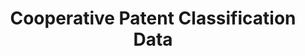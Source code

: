 ---
layout: default
bigquery: https://console.cloud.google.com/bigquery?p=patents-public-data&d=cpc&page=dataset
citation: '“Cooperative Patent Classification” by the EPO and USPTO, for public use. '
contributors: EPO, USPTO
cost: None
description: Cooperative Patent Classification Data contains the scheme and definitions
  of the Cooperative Patent Classification system for classifying patent documents.
  The CPC is the result of a partnership between the EPO and the USPTO in their joint
  effort to develop a common, internationally compatible classification system for
  technical documents, in particular patent publications, which will be used by both
  offices in the patent granting process
documentation: https://www.cooperativepatentclassification.org/cpcSchemeAndDefinitions
last_edit: 04/12/2022, 13:15:29
location: https://www.cooperativepatentclassification.org/index
maintained_by: USPTO, EPO
schema_fields:
- definition
- ipc_concordant
- date_revised
- status
- application_references
- child_groups
- residualReferences
- limiting_references
- titleFull
- titlePart
- parents
- title_full
- applicationReferences
- breakdownCode
- synonyms
- level
- sizeCache
- symbol
- glossary
- limitingReferences
- title_part
- ipcConcordant
- dateRevised
- informativeReferences
- informative_references
- childGroups
- not_allocatable
- residual_references
- children
- breakdown_code
- notAllocatable
- additional_only
shortname: cooperative_patent_classification
tags:
- patents
- science
title: Cooperative Patent Classification Data
uuid: 984374a7-16e9-4b35-9445-458daceb01bf
---
